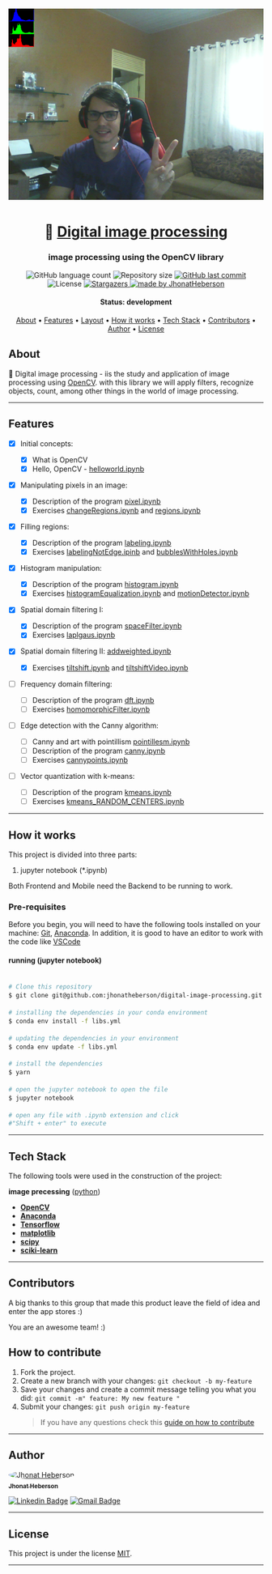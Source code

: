 <h1 align="center">
    <img alt="Histogram" title="#histogram" src="https://github.com/jhonatheberson/digital-image-processing/blob/master/first_unit/assets/frame.png"/>
</h1>

<h1 align="center">
   🙂 <a href="#"> Digital image processing </a>
</h1>

<h3 align="center">
    image processing using the OpenCV library
</h3>

<p align="center">
  <img alt="GitHub language count" src="https://img.shields.io/github/languages/count/jhonatheberson/digital-image-processing?color=%2304D361">

  <img alt="Repository size" src="https://img.shields.io/github/repo-size/jhonatheberson/digital-image-processing">

  <!-- <a href="https://www.twitter.com/tgmarinho/">
    <img alt="Siga no Twitter" src="https://img.shields.io/twitter/url?url=https%3A%2F%2Fgithub.com%2Ftgmarinho%2FREADME-ecoleta">
  </a> -->

  <a href="https://github.com/jhonatheberson/digital-image-processing/commits/master">
    <img alt="GitHub last commit" src="https://img.shields.io/github/last-commit/jhonatheberson/digital-image-processing">
  </a>
    
   <img alt="License" src="https://img.shields.io/badge/license-MIT-brightgreen">
   <a href="https://github.com/jhonatheberson/digital-image-processing/stargazers">
    <img alt="Stargazers" src="https://img.shields.io/github/stars/jhonatheberson/digital-image-processing?style=social">
  </a>

  <a href="https://github.com/jhonatheberson">
    <img alt="made by JhonatHeberson" src="https://img.shields.io/badge/made%20by-jhonatheberson-%237519C1">
  </a>
  
  <!-- <a href="https://blog.rocketseat.com.br/">
    <img alt="Stargazers" src="https://img.shields.io/badge/Blog-Rocketseat-%237159c1?style=flat&logo=ghost">
    </a>  -->
</p>

<h4 align="center"> 
	 Status: development
    <!-- Status: Finished -->
</h4>

<p align="center">
 <a href="#about">About</a> •
 <a href="#features">Features</a> •
 <a href="#layout">Layout</a> • 
 <a href="#how-it-works">How it works</a> • 
 <a href="#tech-stack">Tech Stack</a> • 
 <a href="#contributors">Contributors</a> • 
 <a href="#author">Author</a> • 
 <a href="#user-content-license">License</a>

</p>

## About

🌌 Digital image processing - iis the study and application of image processing using [OpenCV](https://docs.opencv.org/master/index.html). with this library we will apply filters, recognize objects, count, among other things in the world of image processing.

---

## Features

- [x] Initial concepts:

  - [x] What is OpenCV
  - [x] Hello, OpenCV - [helloworld.ipynb](https://github.com/jhonatheberson/digital-image-processing/blob/master/first_unit/ipynb/helloworld.ipynb)
  <!-- - [x] and the address so that it can appear on the map
  - [x] in addition to selecting one or more collection items:
    - lamps
    - Batteries
    - papers and cardboard
    - electronic waste
    - organic waste
    - kitchen oil -->

- [x] Manipulating pixels in an image:

  - [x] Description of the program [pixel.ipynb](https://github.com/jhonatheberson/digital-image-processing/blob/master/first_unit/ipynb/pixels.ipynb)
  - [x] Exercises [changeRegions.ipynb](https://github.com/jhonatheberson/digital-image-processing/blob/master/first_unit/ipynb/changeRegions.ipynb) and [regions.ipynb](https://github.com/jhonatheberson/digital-image-processing/blob/master/first_unit/ipynb/regions.ipynb)

- [x] Filling regions:

  - [x] Description of the program [labeling.ipynb](https://github.com/jhonatheberson/digital-image-processing/blob/master/first_unit/ipynb/labeling.ipynb)
  - [x] Exercises [labelingNotEdge.ipinb](https://github.com/jhonatheberson/digital-image-processing/blob/master/first_unit/ipynb/labelingNotEdge.ipinb) and [bubblesWithHoles.ipynb](https://github.com/jhonatheberson/digital-image-processing/blob/master/first_unit/ipynb/bubblesWithHoles.ipynb)

- [x] Histogram manipulation:

  - [x] Description of the program [histogram.ipynb](https://github.com/jhonatheberson/digital-image-processing/blob/master/first_unit/ipynb/histogram.ipynb)
  - [x] Exercises [histogramEqualization.ipynb](https://github.com/jhonatheberson/digital-image-processing/blob/master/first_unit/ipynb/histogramEqualization.ipynb) and [motionDetector.ipynb](https://github.com/jhonatheberson/digital-image-processing/blob/master/first_unit/ipynb/motionDetector.ipynb)

- [x] Spatial domain filtering I:

  - [x] Description of the program [spaceFilter.ipynb](https://github.com/jhonatheberson/digital-image-processing/blob/master/first_unit/ipynb/spaceFilter.ipynb)
  - [x] Exercises [laplgaus.ipynb](https://github.com/jhonatheberson/digital-image-processing/blob/master/first_unit/ipynb/laplgaus.ipynb)

- [x] Spatial domain filtering II: [addweighted.ipynb](https://github.com/jhonatheberson/digital-image-processing/blob/master/first_unit/ipynb/addweighted.ipynb)

  - [x] Exercises [tiltshift.ipynb](https://github.com/jhonatheberson/digital-image-processing/blob/master/first_unit/ipynb/tiltshift.ipynb) and [tiltshiftVideo.ipynb](https://github.com/jhonatheberson/digital-image-processing/blob/master/first_unit/ipynb/tiltshiftVideo.ipynb)

- [ ] Frequency domain filtering:

  - [ ] Description of the program [dft.ipynb](https://github.com/jhonatheberson/digital-image-processing/blob/master/second_unit/ipynb/dft.ipynb)
  - [ ] Exercises [homomorphicFilter.ipynb](https://github.com/jhonatheberson/digital-image-processing/blob/master/second_unit/ipynb/homomorphicFilter.ipynb)

- [ ] Edge detection with the Canny algorithm:

  - [ ] Canny and art with pointillism [pointillesm.ipynb](https://github.com/jhonatheberson/digital-image-processing/blob/master/second_unit/ipynb/pointillesm.ipynb)
  - [ ] Description of the program [canny.ipynb](https://github.com/jhonatheberson/digital-image-processing/blob/master/second_unit/ipynb/canny.ipynb)
  - [ ] Exercises [cannypoints.ipynb](https://github.com/jhonatheberson/digital-image-processing/blob/master/second_unit/ipynb/cannypoints.ipynb)

- [ ] Vector quantization with k-means:
  - [ ] Description of the program [kmeans.ipynb](https://github.com/jhonatheberson/digital-image-processing/blob/master/second_unit/ipynb/kmeans.ipynb)
  - [ ] Exercises [kmeans_RANDOM_CENTERS.ipynb](https://github.com/jhonatheberson/digital-image-processing/blob/master/second_unit/ipynb/kmeans_RANDOM_CENTERS.ipynb)

---

<!-- ## Layout

The application layout is available on Figma:

<a href="https://www.figma.com/file/1SxgOMojOB2zYT0Mdk28lB/Ecoleta?node-id=136%3A546">
  <img alt="Made by tgmarinho" src="https://img.shields.io/badge/Acessar%20Layout%20-Figma-%2304D361">
</a>

### Mobile

<p align="center">
  <img alt="Ecoleta" title="#Ecoleta" src="./assets/home-mobile.png" width="200px">

  <img alt="Ecoleta" title="#Ecoleta" src="./assets/detalhes-mobile.svg" width="200px">
</p>

### Web

<p align="center" style="display: flex; align-items: flex-start; justify-content: center;">
  <img alt="Ecoleta" title="#Ecoleta" src="./assets/web.svg" width="400px">

  <img alt="Ecoleta" title="#Ecoleta" src="./assets/sucesso-web.svg" width="400px">
</p>

--- -->

## How it works

This project is divided into three parts:

1. jupyter notebook (\*.ipynb)
<!-- 2. Frontend (web folder)
2. Mobile (mobile folder) -->

Both Frontend and Mobile need the Backend to be running to work.

### Pre-requisites

Before you begin, you will need to have the following tools installed on your machine:
[Git](https://git-scm.com), [Anaconda](https://www.anaconda.com/).
In addition, it is good to have an editor to work with the code like [VSCode](https://code.visualstudio.com/)

#### running (jupyter notebook)

```bash

# Clone this repository
$ git clone git@github.com:jhonatheberson/digital-image-processing.git

# installing the dependencies in your conda environment
$ conda env install -f libs.yml

# updating the dependencies in your environment
$ conda env update -f libs.yml

# install the dependencies
$ yarn

# open the jupyter notebook to open the file
$ jupyter notebook

# open any file with .ipynb extension and click
#"Shift + enter" to execute

```

<!--
<p align="center">
  <a href="https://github.com/tgmarinho/README-ecoleta/blob/master/Insomnia_API_Ecoletajson.json" target="_blank"><img src="https://insomnia.rest/images/run.svg" alt="Run in Insomnia"></a>
</p>

#### Running the web application (Frontend)

```bash

# Clone this repository
$ git clone git@github.com: tgmarinho / README-ecoleta.git

# Access the project folder in your terminal
$ cd README-ecoleta

# Go to the Front End application folder
$ cd web

# Install the dependencies
$ npm install

# Run the application in development mode
$ npm run start

# The application will open on the port: 3000 - go to http://localhost:3000

``` -->

---

## Tech Stack

The following tools were used in the construction of the project:

**image precessing** ([python](https://www.python.org/))

- **[OpenCV](https://opencv.org/)**
- **[Anaconda](https://www.anaconda.com/)**
- **[Tensorflow](https://www.tensorflow.org/learn?hl=pt-br)**
- **[matplotlib](https://matplotlib.org/)**
- **[scipy](https://www.scipy.org/)**
- **[sciki-learn](https://scikit-learn.org/stable/)**

<!-- #### **Website** ([React](https://reactjs.org/) + [TypeScript](https://www.typescriptlang.org/))

- **[React Router Dom](https://github.com/ReactTraining/react-router/tree/master/packages/react-router-dom)**
- **[React Icons](https://react-icons.github.io/react-icons/)**
- **[Axios](https://github.com/axios/axios)**
- **[Leaflet](https://react-leaflet.js.org/en/)**
- **[React Leaflet](https://react-leaflet.js.org/)**
- **[React Dropzone](https://github.com/react-dropzone/react-dropzone)**

> See the file [package.json](https://github.com/tgmarinho/README-ecoleta/blob/master/web/package.json)

#### [](https://github.com/tgmarinho/Ecoleta#server-nodejs--typescript)**Server** ([NodeJS](https://nodejs.org/en/) + [TypeScript](https://www.typescriptlang.org/))

- **[Express](https://expressjs.com/)**
- **[CORS](https://expressjs.com/en/resources/middleware/cors.html)**
- **[KnexJS](http://knexjs.org/)**
- **[SQLite](https://github.com/mapbox/node-sqlite3)**
- **[ts-node](https://github.com/TypeStrong/ts-node)**
- **[dotENV](https://github.com/motdotla/dotenv)**
- **[Multer](https://github.com/expressjs/multer)**
- **[Celebrate](https://github.com/arb/celebrate)**
- **[Joi](https://github.com/hapijs/joi)**

> See the file [package.json](https://github.com/tgmarinho/README-ecoleta/blob/master/server/package.json)

#### [](https://github.com/tgmarinho/Ecoleta#mobile-react-native--typescript)**Mobile** ([React Native](http://www.reactnative.com/) + [TypeScript](https://www.typescriptlang.org/))

- **[Expo](https://expo.io/)**
- **[Expo Google Fonts](https://github.com/expo/google-fonts)**
- **[React Navigation](https://reactnavigation.org/)**
- **[React Native Maps](https://github.com/react-native-community/react-native-maps)**
- **[Expo Constants](https://docs.expo.io/versions/latest/sdk/constants/)**
- **[React Native SVG](https://github.com/react-native-community/react-native-svg)**
- **[Axios](https://github.com/axios/axios)**
- **[Expo Location](https://docs.expo.io/versions/latest/sdk/location/)**
- **[Expo Mail Composer](https://docs.expo.io/versions/latest/sdk/mail-composer/)**

> See the file [package.json](https://github.com/tgmarinho/README-ecoleta/blob/master/mobile/package.json)

#### [](https://github.com/tgmarinho/Ecoleta#utilit%C3%A1rios)**Utilitários**

- Prototype: **[Figma](https://www.figma.com/)** → **[Protótipo (Ecoleta)](https://www.figma.com/file/1SxgOMojOB2zYT0Mdk28lB/Ecoleta)**
- API: **[IBGE API](https://servicodados.ibge.gov.br/api/docs/localidades?versao=1)** → **[API de UFs](https://servicodados.ibge.gov.br/api/docs/localidades?versao=1#api-UFs-estadosGet)**, **[API de Municípios](https://servicodados.ibge.gov.br/api/docs/localidades?versao=1#api-Municipios-estadosUFMunicipiosGet)**
- Maps: **[Leaflet](https://react-leaflet.js.org/en/)**
- Editor: **[Visual Studio Code](https://code.visualstudio.com/)** → Extensions: **[SQLite](https://marketplace.visualstudio.com/items?itemName=alexcvzz.vscode-sqlite)**
- Markdown: **[StackEdit](https://stackedit.io/)**, **[Markdown Emoji](https://gist.github.com/rxaviers/7360908)**
- Commit Conventional: **[Commitlint](https://github.com/conventional-changelog/commitlint)**
- API Test: **[Insomnia](https://insomnia.rest/)**
- Icons: **[Feather Icons](https://feathericons.com/)**, **[Font Awesome](https://fontawesome.com/)**
- Fonts: **[Ubuntu](https://fonts.google.com/specimen/Ubuntu)**, **[Roboto](https://fonts.google.com/specimen/Roboto)** -->

---

## Contributors

A big thanks to this group that made this product leave the field of idea and enter the app stores :)

You are an awesome team! :)

<!--
<table>
  <tr>
    <td align="center"><a href="https://rocketseat.com.br"><img style="border-radius: 50%;" src="https://avatars2.githubusercontent.com/u/2254731?s=400&u=0ba16a79456c2f250e7579cb388fa18c5c2d7d65&v=4" width="100px;" alt=""/><br /><sub><b>Diego Fernandes</b></sub></a><br /><a href="https://rocketseat.com.br/" title="Rocketseat"></a></td>
    <td align="center"><a href="https://rocketseat.com.br"><img style="border-radius: 50%;" src="https://avatars1.githubusercontent.com/u/4669899?s=460&u=806503605676192b5d0c363e4490e13d8127ed64&v=4" width="100px;" alt=""/><br /><sub><b>Cleiton Souza</b></sub></a><br /><a href="https://rocketseat.com.br/" title="Rocketseat"></a></td>
    <td align="center"><a href="https://rocketseat.com.br"><img style="border-radius: 50%;" src="https://avatars2.githubusercontent.com/u/861751?s=460&v=4" width="100px;" alt=""/><br /><sub><b>Robson Marques</b></sub></a><br /><a href="https://rocketseat.com.br/" title="Rocketseat"></a></td>
    <td align="center"><a href="https://rocketseat.com.br"><img style="border-radius: 50%;" src="https://avatars3.githubusercontent.com/u/16831337?s=460&v=4" width="100px;" alt=""/><br /><sub><b>Claudio Orlandi</b></sub></a><br /><a href="https://rocketseat.com.br/" title="Rocketseat"></a></td>
    <td align="center"><a href="https://rocketseat.com.br"><img style="border-radius: 50%;" src="https://avatars2.githubusercontent.com/u/37725197?s=460&u=446439436524c37f66e41f35b607dbb70358d5e4&v=4" width="100px;" alt=""/><br /><sub><b>Vinícios Fraga</b></sub></a><br /><a href="https://rocketseat.com.br/" title="Rocketseat"></a></td>
    <td align="center"><a href="https://rocketseat.com.br"><img style="border-radius: 50%;" src="https://avatars3.githubusercontent.com/u/26551306?s=460&u=18446655ccae6c2a29eb177a104ecf32f029aa3a&v=4" width="100px;" alt=""/><br /><sub><b>Hugo Duarte</b></sub></a><br /><a href="https://rocketseat.com.br/" title="Rocketseat"></a>  <a href="https://blog.rocketseat.com.br/" title="Blog">🌐</a></td>

  </tr>
  <tr>
    <td align="center"><a href="https://rocketseat.com.br"><img style="border-radius: 50%;" src="https://avatars0.githubusercontent.com/u/39345247?s=460&u=cdff2624a327a43e2765112a54e966a06eac6d79&v=4" width="100px;" alt=""/><br /><sub><b>Joseph Oliveira</b></sub></a><br /><a href="https://rocketseat.com.br/" title="Rocketseat"></a></td>
    <td align="center"><a href="https://rocketseat.com.br"><img style="border-radius: 50%;" src="https://avatars0.githubusercontent.com/u/10366880?s=460&u=59e93e1752e9d2ece4b7d8e129d60caba9c94207&v=4" width="100px;" alt=""/><br /><sub><b>Guilherme Rodz</b></sub></a><br /><a href="https://rocketseat.com.br/" title="Rocketseat"></a></td>
    <td align="center"><a href="https://rocketseat.com.br"><img style="border-radius: 50%;" src="https://avatars2.githubusercontent.com/u/6643122?s=460&u=1e9e1f04b76fb5374e6a041f5e41dce83f3b5d92&v=4" width="100px;" alt=""/><br /><sub><b>Mayk Brito</b></sub></a><br /><a href="https://rocketseat.com.br/" title="Rocketseat"></a></td>
    <td align="center"><a href="https://rocketseat.com.br"><img style="border-radius: 50%;" src="https://avatars2.githubusercontent.com/u/7268910?s=460&u=0b5d9df4232e70fa66ea9f130fad4260378323de&v=4" width="100px;" alt=""/><br /><sub><b>João Paulo</b></sub></a><br /><a href="https://rocketseat.com.br/" title="Rocketseat"></a></td>
    <td align="center"><a href="https://rocketseat.com.br"><img style="border-radius: 50%;" src="https://avatars2.githubusercontent.com/u/14251143?s=460&u=340ed1d854bbacc22b9a3210a18a1f589a28bc40&v=4" width="100px;" alt=""/><br /><sub><b>Luke Morales</b></sub></a><br /><a href="https://rocketseat.com.br/" title="Rocketseat"></a></td>
     <td align="center"><a href="https://rocketseat.com.br"><img style="border-radius: 50%;" src="https://avatars0.githubusercontent.com/u/5151405?s=460&u=1dbcf0e89087c2dc902d3331b90e532db1543d2b&v=4" width="100px;" alt=""/><br /><sub><b>Luiz Batanero</b></sub></a><br /><a href="https://rocketseat.com.br/" title="Rocketseat"></a></td>

  </tr>
</table> -->

## How to contribute

1. Fork the project.
2. Create a new branch with your changes: `git checkout -b my-feature`
3. Save your changes and create a commit message telling you what you did: `git commit -m" feature: My new feature "`
4. Submit your changes: `git push origin my-feature`
   > If you have any questions check this [guide on how to contribute](./CONTRIBUTING.md)

---

## Author

<a href="https://github.com/jhonatheberson">
 <img style="border-radius: 50%;" src="https://avatars3.githubusercontent.com/u/42505240?s=460&u=20d12ba68e5b22a99167d26cb85d28815599d08c&v=4" width="100px;" alt="Jhonat Heberson"/>
 <br />
 <sub><b>Jhonat Heberson</b></sub></a> <a href="https://github.com/jhonatheberson" title="Github"></a>
 <br />

<!-- [![Twitter Badge](https://img.shields.io/badge/-@tgmarinho-1ca0f1?style=flat-square&labelColor=1ca0f1&logo=twitter&logoColor=white&link=https://twitter.com/tgmarinho)](https://twitter.com/tgmarinho)  -->

[![Linkedin Badge](https://img.shields.io/badge/-Jhonat-blue?style=flat-square&logo=Linkedin&logoColor=white&link=https://www.linkedin.com/in/jhonat-heberson-64816616a/)](https://www.linkedin.com/in/jhonat-heberson-64816616a/)
[![Gmail Badge](https://img.shields.io/badge/-jhonatheberson@gmail.com-c14438?style=flat-square&logo=Gmail&logoColor=white&link=mailto:jhonatheberson@gmail.com)](mailto:jhonatheberson@gmail.com)

---

## License

This project is under the license [MIT](./LICENSE).

---
